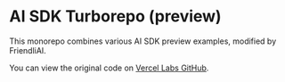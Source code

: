 # AI SDK Turborepo (preview)

This monorepo combines various AI SDK preview examples, modified by FriendliAI.

You can view the original code on [Vercel Labs GitHub](https://github.com/vercel-labs/).
